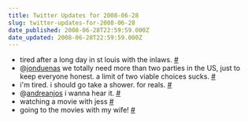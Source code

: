 ```yaml
---
title: Twitter Updates for 2008-06-28
slug: twitter-updates-for-2008-06-28
date_published: 2008-06-28T22:59:59.000Z
date_updated: 2008-06-28T22:59:59.000Z
---
```


- tired after a long day in st louis with the inlaws. [#](http://twitter.com/joelgoodman/statuses/845439397)
- @[jonduenas](http://twitter.com/jonduenas) we totally need more than two parties in the US, just to keep everyone honest. a limit of two viable choices sucks. [#](http://twitter.com/joelgoodman/statuses/845439791)
- i'm tired. i should go take a shower. for reals. [#](http://twitter.com/joelgoodman/statuses/845699418)
- @[andreanjos](http://twitter.com/andreanjos) i wanna hear it. [#](http://twitter.com/joelgoodman/statuses/845818348)
- watching a movie with jess [#](http://twitter.com/joelgoodman/statuses/845848147)
- going to the movies with my wife! [#](http://twitter.com/joelgoodman/statuses/845883999)
